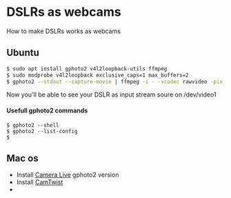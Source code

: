 # DSLRs as webcams

How to make DSLRs works as webcams

## Ubuntu

```bash
$ sudo apt install gphoto2 v4l2loopback-utils ffmpeg
$ sudo modprobe v4l2loopback exclusive_caps=1 max_buffers=2
$ gphoto2 --stdout --capture-movie | ffmpeg -i - -vcodec rawvideo -pix_fmt yuv420p -threads 0 -f v4l2 /dev/video1
```

Now you'll be able to see your DSLR as input stream soure on /dev/video1

#### Usefull gphoto2 commands

```
$ gphoto2 --shell
$ gphoto2 --list-config
$ 
```


## Mac os

- Install [Camera Live](https://github.com/v002/v002-Camera-Live/releases/tag/13) gphoto2 version
- Install [CamTwist](http://camtwiststudio.com/download/)
- 
